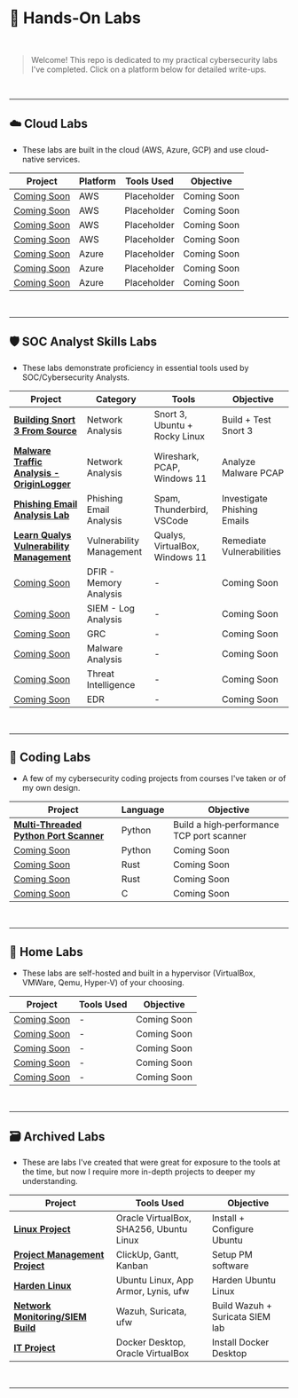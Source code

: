 # 🔐 Hands-On Labs


<br/>


> Welcome! This repo is dedicated to my practical cybersecurity labs I've completed. Click on a platform below for detailed write-ups.


<br/>


---

## ☁️ Cloud Labs
- These labs are built in the cloud (AWS, Azure, GCP) and use cloud-native services.


|                       **Project**             |      **Platform**       |              **Tools Used**             |   **Objective**   |
| ----------------------------------------------|-------------------------|-----------------------------------------|-------------------|
| [Coming Soon]()                               |          AWS            | Placeholder                             |    Coming Soon    |
| [Coming Soon]()                               |          AWS            | Placeholder                             |    Coming Soon    |
| [Coming Soon]()                               |          AWS            | Placeholder                             |    Coming Soon    |
| [Coming Soon]()                               |          AWS            | Placeholder                             |    Coming Soon    |
| [Coming Soon]()                               |         Azure           | Placeholder                             |    Coming Soon    |
| [Coming Soon]()                               |         Azure           | Placeholder                             |    Coming Soon    |
| [Coming Soon]()                               |         Azure           | Placeholder                             |    Coming Soon    |


<br/>


---

## 🛡️ SOC Analyst Skills Labs
- These labs demonstrate proficiency in essential tools used by SOC/Cybersecurity Analysts.


|                                                              **Project**                                                         |      **Category**       |           **Tools**          |       **Objective**       |
| ---------------------------------------------------------------------------------------------------------------------------------|-------------------------|------------------------------|---------------------------|
| [**Building Snort 3 From Source**](./SOC%20Analyst%20Skills%20Labs/Building%20Snort%203%20From%20Source.md)                      |     Network Analysis    |Snort 3, Ubuntu + Rocky Linux |   Build + Test Snort 3    |
| [**Malware Traffic Analysis - OriginLogger**](./SOC%20Analyst%20Skills%20Labs/Malware%20Traffic%20Analysis%20-%20OriginLogger.md)|     Network Analysis    |  Wireshark, PCAP, Windows 11 |   Analyze Malware PCAP    |
| [**Phishing Email Analysis Lab**](./SOC%20Analyst%20Skills%20Labs/Phishing%20Email%20Analysis%20Lab.md)                          | Phishing Email Analysis |  Spam, Thunderbird, VSCode   |Investigate Phishing Emails|
| [**Learn Qualys Vulnerability Management**](./SOC%20Analyst%20Skills%20Labs/Learn%20Qualys%20Vulnerability%20Management.md)      |Vulnerability Management |Qualys, VirtualBox, Windows 11| Remediate Vulnerabilities |
| [Coming Soon]()                                                                                                                  |  DFIR - Memory Analysis | -                            |      Coming Soon          |
| [Coming Soon]()                                                                                                                  |   SIEM - Log Analysis   | -                            |      Coming Soon          |
| [Coming Soon]()                                                                                                                  |           GRC           | -                            |      Coming Soon          |
| [Coming Soon]()                                                                                                                  |     Malware Analysis    | -                            |      Coming Soon          |
| [Coming Soon]()                                                                                                                  |   Threat Intelligence   | -                            |      Coming Soon          |
| [Coming Soon]()                                                                                                                  |           EDR           | -                            |      Coming Soon          |


<br/>


---

## 👾 Coding Labs
- A few of my cybersecurity coding projects from courses I've taken or of my own design.


|                                              **Project**                                             |**Language**|              **Objective**              |
| -----------------------------------------------------------------------------------------------------|------------|-----------------------------------------|
| [**Multi‑Threaded Python Port Scanner**](./Coding%20Labs/Multi‑Threaded%20Python%20Port%20Scanner.md)| Python     |Build a high‑performance TCP port scanner|
| [Coming Soon]()                                                                                      | Python     |Coming Soon                              |
| [Coming Soon]()                                                                                      | Rust       |Coming Soon                              |
| [Coming Soon]()                                                                                      | Rust       |Coming Soon                              |
| [Coming Soon]()                                                                                      | C          |Coming Soon                              |


<br/>


---

## 🏡 Home Labs
- These labs are self-hosted and built in a hypervisor (VirtualBox, VMWare, Qemu, Hyper-V) of your choosing.


|                       **Project**                     |             **Tools Used**              |    **Objective**  |
| ------------------------------------------------------|-----------------------------------------|-------------------|
| [Coming Soon]()                                       | -                                       |    Coming Soon    |
| [Coming Soon]()                                       | -                                       |    Coming Soon    |
| [Coming Soon]()                                       | -                                       |    Coming Soon    |
| [Coming Soon]()                                       | -                                       |    Coming Soon    |
| [Coming Soon]()                                       | -                                       |    Coming Soon    |


<br/>


---

## 🗃️ Archived Labs
- These are labs I've created that were great for exposure to the tools at the time, but now I require more in-depth projects to deeper my understanding.


|                                           **Project**                                       |              **Tools Used**             |         **Objective**         |
| --------------------------------------------------------------------------------------------|-----------------------------------------|-------------------------------|
| [**Linux Project**](./Archived%20Labs/Linux%20Project/README.md)                            | Oracle VirtualBox, SHA256, Ubuntu Linux |Install + Configure Ubuntu     |
| [**Project Management Project**](./Archived%20Labs/Project%20Management%20Project/README.md)| ClickUp, Gantt, Kanban                  |Setup PM software              |
| [**Harden Linux**](./Archived%20Labs/Linux%20Hardening%20Project/README.md)                 | Ubuntu Linux, App Armor, Lynis, ufw     |Harden Ubuntu Linux            |
| [**Network Monitoring/SIEM Build**](./Archived%20Labs/Networking%20Project/README.md)       | Wazuh, Suricata, ufw                    |Build Wazuh + Suricata SIEM lab|
| [**IT Project**](./Archived%20Labs/IT%20Project/README.md)                                  | Docker Desktop, Oracle VirtualBox       |Install Docker Desktop         |


<br/>


---